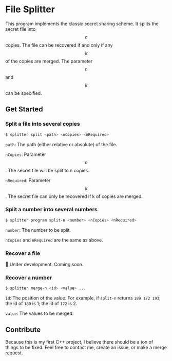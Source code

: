 # File Splitter

This program implements the classic secret sharing scheme. It splits the secret file into $$n$$ copies. The file can be recovered if and only if any $$k$$ of the copies are merged. The parameter $$n$$ and $$k$$ can be specified. 

## Get Started

### Split a file into several copies

```bash
$ splitter split <path> <nCopies> <nRequired>
```

`path`: The path (either relative or absolute) of the file.

`nCopies`: Parameter $$n$$. The secret file will be split to n copies. 

`nRequired`: Parameter $$k$$. The secret file can only be recovered if k of copies are merged. 



### Split a number into several numbers

```bash
$ splitter program split-n <number> <nCopies> <nRequired>
```

`number`: The number to be split. 

`nCopies` and `nRequired` are the same as above. 



### Recover a file

🚧 Under development. Coming soon. 



### Recover a number

```bash
$ splitter merge-n <id> <value> ...
```

`id`: The position of the value. For example, if `split-n` returns `189 172 193`, the id of `189` is 1; the id of `172` is 2. 

`value`: The values to be merged. 



## Contribute

Because this is my first C++ project, I believe there should be a ton of things to be fixed. Feel free to contact me, create an issue, or make a merge request. 

